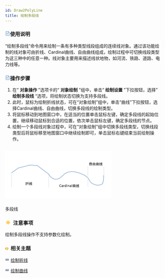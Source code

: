 ```yaml
---
id: Draw2PolyLine
title: 绘制多段线
---
```

### ![](../../../img/read.gif)使用说明

“绘制多段线”命令用来绘制一条有多种类型线段组成的连续线对象。通过该功能绘制的线对象可由折线、Cardinal曲线、自由曲线组成，绘制过程中可切换线段类型为这三种中的任意一种。线对象主要用来描述线状地物，如河流、铁路、道路、电力线等。

### ![](../../../img/read.gif)操作步骤

1. 在“ **对象操作** ”选项卡的“ **对象绘制** ”组中，单击“ **绘制设置** ”下拉按钮，选择” **绘制多段线** “选项，将绘制状态切换为支持多段线。
2. 此时，鼠标为绘制折线状态，可在“对象绘制”组中，单击“曲线”下拉按钮，选择Cardinal曲线、自由曲线，切换多段线的绘制类型。
3. 将鼠标移动到地图窗口中，在适当的位置单击鼠标左键，确定多段线的起始位置，继续移动鼠标到合适的位置，依次单击鼠标左键，确定多段线的节点。
4. 绘制一个多段线对象过程中，可在“对象绘制”组中切换多段线类型，切换线段类型后将鼠标移至地图窗口中继续绘制即可，单击鼠标右键结束当前绘制操作。  

![](img/Draw2PolyLine.png)  
---  
多段线  

### ![](../../../img/note.png) 注意事项

绘制多段线操作不支持参数化绘制。

### ![](../../../img/seealso.png) 相关主题

![](../../../img/smalltitle.png) [绘制折线](DrawPolyLine.html)

![](../../../img/smalltitle.png) [绘制曲线](DrawCurve.html)


